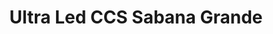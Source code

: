 ---
title: "Ultra Led CCS Sabana Grande"
url: /caracas/ultra-led-ccs-sabana-grande/
shop: Lampen
---